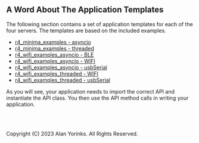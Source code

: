 ## A Word About The Application Templates

The following section contains a set of application templates for each of the four 
servers.
The templates are based on the included examples.

* [r4_minima_examples - asyncio](https://github.com/MrYsLab/telemetrix-uno-r4/tree/master/telemetrix_uno_r4/r4_minima_examples/asyncio)
* [r4_minima_examples - threaded](https://github.com/MrYsLab/telemetrix-uno-r4/tree/master/telemetrix_uno_r4/r4_minima_examples/threaded)
* [r4_wifi_examples_asyncio - BLE](https://github.com/MrYsLab/telemetrix-uno-r4/tree/master/telemetrix_uno_r4/r4_wifi_examples/asyncio/BLE)
* [r4_wifi_examples_asyncio - WIFI](https://github.com/MrYsLab/telemetrix-uno-r4/tree/master/telemetrix_uno_r4/r4_wifi_examples/asyncio/WIFI)
* [r4_wifi_examples_asyncio - usbSerial](https://github.com/MrYsLab/telemetrix-uno-r4/tree/master/telemetrix_uno_r4/r4_wifi_examples/asyncio/usbSerial)
* [r4_wifi_examples_threaded - WIFI](https://github.com/MrYsLab/telemetrix-uno-r4/tree/master/telemetrix_uno_r4/r4_wifi_examples/threaded/WIFI)
* [r4_wifi_examples_threaded - usbSerial](https://github.com/MrYsLab/telemetrix-uno-r4/tree/master/telemetrix_uno_r4/r4_wifi_examples/threaded/usbSerial)


As you will see, your application needs to import the correct API 
and instantiate the API class. 
You then use the API method calls in writing your application.


<br>
<br>

Copyright (C) 2023 Alan Yorinks. All Rights Reserved.